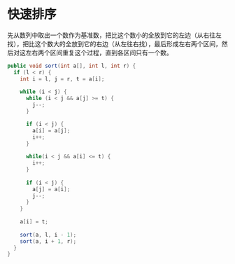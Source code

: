 # 快速排序

先从数列中取出一个数作为基准数，把比这个数小的全放到它的左边（从右往左找），把比这个数大的全放到它的右边（从左往右找），最后形成左右两个区间，然后对这左右两个区间重复这个过程，直到各区间只有一个数。

```java
public void sort(int a[], int l, int r) {
  if (l < r) {
    int i = l, j = r, t = a[i];
  
    while (i < j) {
      while (i < j && a[j] >= t) {
        j--;
      }

      if (i < j) {
        a[i] = a[j];
        i++;
      }
    
      while(i < j && a[i] <= t) {
        i++;
      }
    
      if (i < j) {
        a[j] = a[i];
        j--;
      }
    }
  
    a[i] = t;
  
    sort(a, l, i - 1);
    sort(a, i + 1, r);
  }
}
```